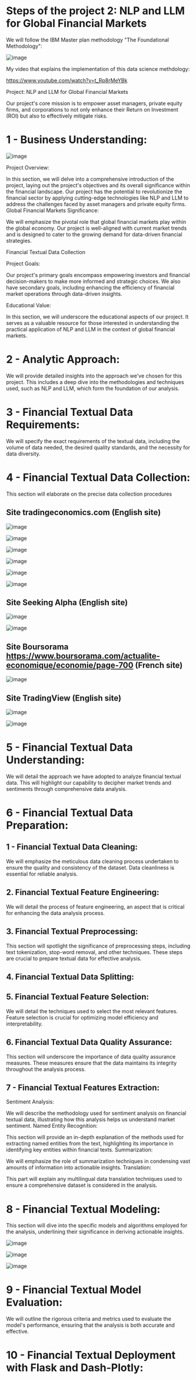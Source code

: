 # Steps of the project 2: NLP and LLM for Global Financial Markets

We will follow the IBM Master plan methodology "The Foundational Methodology":

![image](https://github.com/AhmedRebai/fin_ml_projects_polytechnique_tunisie_option_eges/assets/13001763/1b2c0de7-05da-4872-8060-b5e1be3ca7b3)

My video that explains the implementation of this data science methdology: 

https://www.youtube.com/watch?v=t_Rp8rMeYBk

Project: NLP and LLM for Global Financial Markets

Our project's core mission is to empower asset managers, private equity firms, and corporations to not only enhance their Return on Investment (ROI) but also to effectively mitigate risks.


# 1 - Business Understanding:

![image](https://github.com/AhmedRebai/fin_ml_projects_polytechnique_tunisie_option_eges/assets/13001763/3983b180-4bbe-4246-aded-12ebccb42690)


Project Overview:

In this section, we will delve into a comprehensive introduction of the project, laying out the project's objectives and its overall significance within the financial landscape. Our project has the potential to revolutionize the financial sector by applying cutting-edge technologies like NLP and LLM to address the challenges faced by asset managers and private equity firms.
Global Financial Markets Significance:

We will emphasize the pivotal role that global financial markets play within the global economy. Our project is well-aligned with current market trends and is designed to cater to the growing demand for data-driven financial strategies.

Financial Textual Data Collection

Project Goals:

Our project's primary goals encompass empowering investors and financial decision-makers to make more informed and strategic choices. We also have secondary goals, including enhancing the efficiency of financial market operations through data-driven insights.

Educational Value:

In this section, we will underscore the educational aspects of our project. It serves as a valuable resource for those interested in understanding the practical application of NLP and LLM in the context of global financial markets.

# 2 - Analytic Approach:

We will provide detailed insights into the approach we've chosen for this project. This includes a deep dive into the methodologies and techniques used, such as NLP and LLM, which form the foundation of our analysis.

# 3 - Financial Textual Data Requirements:

We will specify the exact requirements of the textual data, including the volume of data needed, the desired quality standards, and the necessity for data diversity.
# 4 - Financial Textual Data Collection:

This section will elaborate on the precise data collection procedures

## Site tradingeconomics.com (English site)

![image](https://github.com/AhmedRebai/fin_ml_projects_polytechnique_tunisie_option_eges/assets/13001763/ad66fe1a-81b5-4e22-87e8-3c820415e527)

![image](https://github.com/AhmedRebai/fin_ml_projects_polytechnique_tunisie_option_eges/assets/13001763/ae2e48d3-c300-4f05-8c79-6be1d1ff60dd)

![image](https://github.com/AhmedRebai/fin_ml_projects_polytechnique_tunisie_option_eges/assets/13001763/c6b99d33-9574-4b3c-b7d2-6af117b939f4)

![image](https://github.com/AhmedRebai/fin_ml_projects_polytechnique_tunisie_option_eges/assets/13001763/3641b3b9-0eaf-4779-a7ba-8786ad68fa3f)

![image](https://github.com/AhmedRebai/fin_ml_projects_polytechnique_tunisie_option_eges/assets/13001763/cd3a7dbd-02fc-41c0-97ab-3147ed0dabc0)

![image](https://github.com/AhmedRebai/fin_ml_projects_polytechnique_tunisie_option_eges/assets/13001763/d87432ee-70d5-4d64-9425-63e80c860666)


## Site Seeking Alpha (English site)

![image](https://github.com/AhmedRebai/fin_ml_projects_polytechnique_tunisie_option_eges/assets/13001763/a4063da5-3ae8-4e66-a749-7e4414c79964)

![image](https://github.com/AhmedRebai/fin_ml_projects_polytechnique_tunisie_option_eges/assets/13001763/a61eecb8-badc-47e1-8073-483549b111c5)

## Site Boursorama https://www.boursorama.com/actualite-economique/economie/page-700 (French site)

![image](https://github.com/AhmedRebai/fin_ml_projects_polytechnique_tunisie_option_eges/assets/13001763/9005d444-98ea-4105-b74c-2cf6e1fcb7c4)

## Site TradingView (English site)

![image](https://github.com/AhmedRebai/fin_ml_projects_polytechnique_tunisie_option_eges/assets/13001763/ee856c26-7527-4d29-8c1e-4eaca1e8b1c4)

![image](https://github.com/AhmedRebai/fin_ml_projects_polytechnique_tunisie_option_eges/assets/13001763/5a0ec13b-8c18-4942-8e2d-536df18d881d)






# 5 - Financial Textual Data Understanding:

We will detail the approach we have adopted to analyze financial textual data. This will highlight our capability to decipher market trends and sentiments through comprehensive data analysis.

# 6 - Financial Textual Data Preparation:

## 1 - Financial Textual Data Cleaning:

We will emphasize the meticulous data cleaning process undertaken to ensure the quality and consistency of the dataset. Data cleanliness is essential for reliable analysis.

## 2. Financial Textual Feature Engineering:

We will detail the process of feature engineering, an aspect that is critical for enhancing the data analysis process.

## 3. Financial Textual Preprocessing:

This section will spotlight the significance of preprocessing steps, including text tokenization, stop-word removal, and other techniques. These steps are crucial to prepare textual data for effective analysis.

## 4. Financial Textual Data Splitting:

## 5. Financial Textual Feature Selection:

We will detail the techniques used to select the most relevant features. Feature selection is crucial for optimizing model efficiency and interpretability.

## 6. Financial Textual Data Quality Assurance:

This section will underscore the importance of data quality assurance measures. These measures ensure that the data maintains its integrity throughout the analysis process.

## 7 - Financial Textual Features Extraction:
Sentiment Analysis:

We will describe the methodology used for sentiment analysis on financial textual data, illustrating how this analysis helps us understand market sentiment.
Named Entity Recognition:

This section will provide an in-depth explanation of the methods used for extracting named entities from the text, highlighting its importance in identifying key entities within financial texts.
Summarization:

We will emphasize the role of summarization techniques in condensing vast amounts of information into actionable insights.
Translation:

This part will explain any multilingual data translation techniques used to ensure a comprehensive dataset is considered in the analysis.

# 8 - Financial Textual Modeling:

This section will dive into the specific models and algorithms employed for the analysis, underlining their significance in deriving actionable insights.

![image](https://github.com/AhmedRebai/fin_ml_projects_polytechnique_tunisie_option_eges/assets/13001763/e893a640-daf6-4b45-882f-fc7c90692270)

![image](https://github.com/AhmedRebai/fin_ml_projects_polytechnique_tunisie_option_eges/assets/13001763/c3f31052-e8cc-4b7a-ad8a-e802dadccb98)

![image](https://github.com/AhmedRebai/fin_ml_projects_polytechnique_tunisie_option_eges/assets/13001763/1f0c3560-6bd4-4e31-be75-e04d134d4168)



# 9 - Financial Textual Model Evaluation:

We will outline the rigorous criteria and metrics used to evaluate the model's performance, ensuring that the analysis is both accurate and effective.

# 10 - Financial Textual Deployment with Flask and Dash-Plotly:
